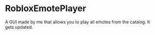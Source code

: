 # RobloxEmotePlayer

A GUI made by me that allows you to play all emotes from the catalog. It gets updated.
